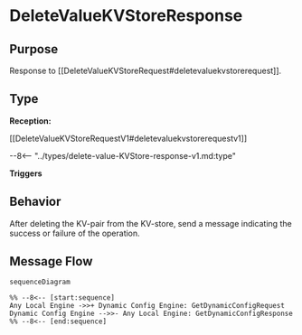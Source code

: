 <div class="message" markdown>


# DeleteValueKVStoreResponse

## Purpose

<!-- --8<-- [start:purpose] -->
Response to [[DeleteValueKVStoreRequest#deletevaluekvstorerequest]].
<!-- --8<-- [end:purpose] -->

## Type

<!-- --8<-- [start:type] -->
**Reception:**

[[DeleteValueKVStoreRequestV1#deletevaluekvstorerequestv1]]

--8<-- "../types/delete-value-KVStore-response-v1.md:type"

**Triggers**



<!-- --8<-- [end:type] -->

## Behavior

<!-- --8<-- [start:behavior] -->
After deleting the KV-pair from the KV-store, send a message indicating the success or failure of the operation.
<!-- --8<-- [end:behavior] -->


## Message Flow

<!-- --8<-- [start:messages] -->
```mermaid
sequenceDiagram

%% --8<-- [start:sequence]
Any Local Engine ->>+ Dynamic Config Engine: GetDynamicConfigRequest
Dynamic Config Engine -->>- Any Local Engine: GetDynamicConfigResponse
%% --8<-- [end:sequence]
```

<!-- --8<-- [end:messages] -->

</div>
